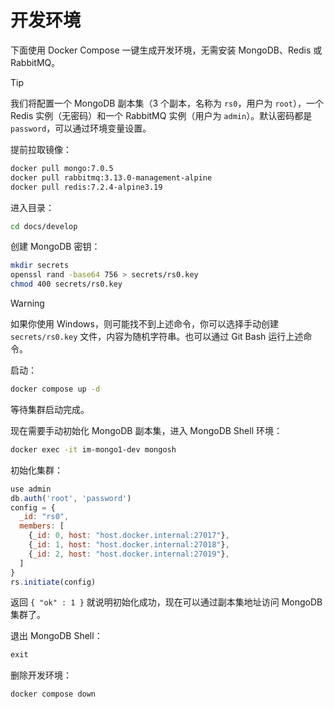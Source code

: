 # 开发环境

下面使用 Docker Compose 一键生成开发环境，无需安装 MongoDB、Redis 或 RabbitMQ。

> [!TIP]
> 我们将配置一个 MongoDB 副本集（3 个副本，名称为 `rs0`，用户为 `root`），一个 Redis 实例（无密码）和一个 RabbitMQ 实例（用户为 `admin`）。默认密码都是 `password`，可以通过环境变量设置。

提前拉取镜像：

```bash
docker pull mongo:7.0.5
docker pull rabbitmq:3.13.0-management-alpine
docker pull redis:7.2.4-alpine3.19
```

进入目录：

```bash
cd docs/develop
```

创建 MongoDB 密钥：

```bash
mkdir secrets
openssl rand -base64 756 > secrets/rs0.key
chmod 400 secrets/rs0.key
```

> [!WARNING]
> 如果你使用 Windows，则可能找不到上述命令，你可以选择手动创建 `secrets/rs0.key` 文件，内容为随机字符串。也可以通过 Git Bash 运行上述命令。

启动：

```bash
docker compose up -d
```

等待集群启动完成。

现在需要手动初始化 MongoDB 副本集，进入 MongoDB Shell 环境：

```bash
docker exec -it im-mongo1-dev mongosh
```

初始化集群：

```js
use admin
db.auth('root', 'password')
config = {
  _id: "rs0",
  members: [
    {_id: 0, host: "host.docker.internal:27017"},
    {_id: 1, host: "host.docker.internal:27018"},
    {_id: 2, host: "host.docker.internal:27019"},
  ]
}
rs.initiate(config)
```

返回 `{ "ok" : 1 }` 就说明初始化成功，现在可以通过副本集地址访问 MongoDB 集群了。

退出 MongoDB Shell：

```js
exit
```

删除开发环境：

```bash
docker compose down
```
